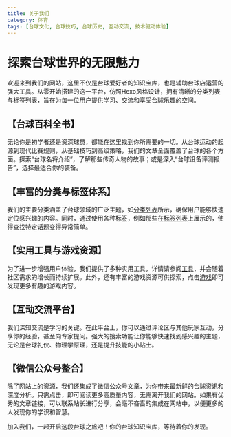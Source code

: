 ```yaml
---
title: 关于我们
category: 体育
tags: [台球文化, 台球技巧, 台球历史, 互动交流, 技术驱动体验]
---
```


# 探索台球世界的无限魅力

欢迎来到我们的网站，这里不仅是台球爱好者的知识宝库，也是辅助台球店运营的强大工具。从零开始搭建的这一平台，仿照Hexo风格设计，拥有清晰的分类列表与标签列表，旨在为每一位用户提供学习、交流和享受台球乐趣的空间。

## 【台球百科全书】
无论你是初学者还是资深球员，都能在这里找到你所需要的一切。从台球运动的起源到现代比赛规则，从基础技巧到高级策略，我们的文章全面覆盖了台球的各个方面。探索“台球名将介绍”，了解那些传奇人物的故事；或是深入“台球设备评测报告”，选择最适合你的装备。

## 【丰富的分类与标签体系】
我们的主要分类涵盖了台球领域的广泛主题，如[分类列表](https://www.60score.com/category/%E5%88%86%E7%B1%BB%E5%88%97%E8%A1%A8.html)所示，确保用户能够快速定位感兴趣的内容。同时，通过使用各种标签，例如那些在[标签列表](https://www.60score.com/tag/%E6%A0%87%E7%AD%BE%E5%88%97%E8%A1%A8.html)上展示的，使得查找特定话题变得异常简单。

## 【实用工具与游戏资源】
为了进一步增强用户体验，我们提供了多种实用工具，详情请参阅[工具](https://www.60score.com/html/tools.html)，并会随着社区需求的增长而持续扩展。此外，还有丰富的游戏资源可供探索，点击[游戏](https://www.60score.com/html/games.html)即可发现更多有趣的游戏内容。

## 【互动交流平台】
我们深知交流是学习的关键。在此平台上，你可以通过评论区与其他玩家互动，分享你的经验，甚至向专家提问。强大的搜索功能让你能够快速找到感兴趣的主题，无论是台球礼仪、物理学原理，还是提升技能的小贴士。

## 【微信公众号整合】
除了网站上的资源，我们还集成了微信公众号文章，为你带来最新鲜的台球资讯和深度分析。只需点击，即可阅读更多高质量内容，无需离开我们的网站。如果有优秀的文章链接，可以联系站长进行分享，会毫不吝啬的集成在网站中，以便更多的人发现你的学识和智慧。

加入我们，一起开启这段台球之旅吧！你的台球知识宝库，等待着你的发现。